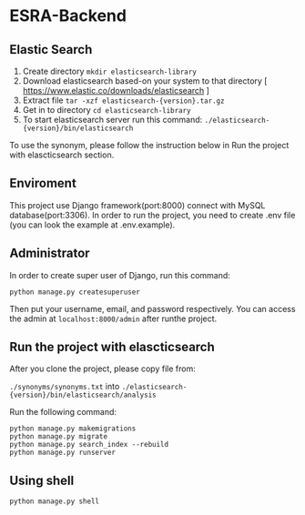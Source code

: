 # ESRA-Backend

## Elastic Search
1. Create directory
```mkdir elasticsearch-library```
2. Download elasticsearch based-on your system to that directory [ https://www.elastic.co/downloads/elasticsearch ]
3. Extract file
```tar -xzf elasticsearch-{version}.tar.gz```
4. Get in to directory
```cd elasticsearch-library```
5. To start elasticsearch server run this command:
```./elasticsearch-{version}/bin/elasticsearch```

To use the synonym, please follow the instruction below in Run the project with elascticsearch section.


## Enviroment
This project use Django framework(port:8000) connect with MySQL database(port:3306). In order to run the project, you need to create .env file (you can look the example at .env.example).

## Administrator
In order to create super user of Django, run this command:

```
python manage.py createsuperuser
```

Then put your username, email, and password respectively. You can access the admin at ```localhost:8000/admin``` after runthe project.

## Run the project with elascticsearch

After  you clone the project, please copy file from:

```./synonyms/synonyms.txt``` into ```./elasticsearch-{version}/bin/elasticsearch/analysis```

Run the following command:
```
python manage.py makemigrations
python manage.py migrate
python manage.py search_index --rebuild
python manage.py runserver
```

## Using shell
```
python manage.py shell
```
